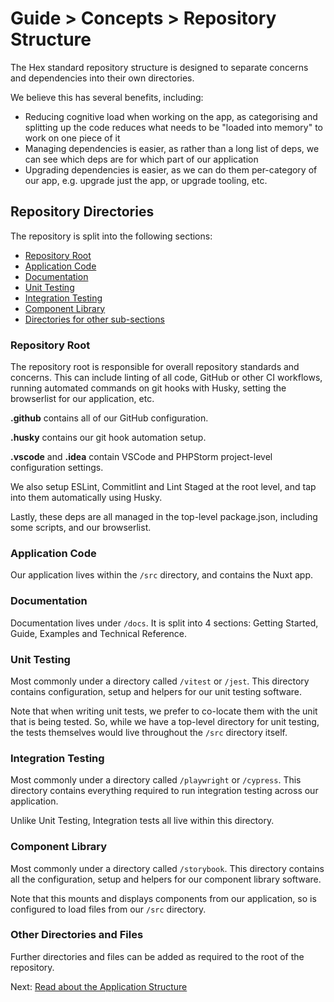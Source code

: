 # Guide > Concepts > Repository Structure

The Hex standard repository structure is designed to separate concerns and dependencies into their own directories.

We believe this has several benefits, including:

- Reducing cognitive load when working on the app, as categorising and splitting up the code reduces what needs to be "loaded into memory" to work on one piece of it
- Managing dependencies is easier, as rather than a long list of deps, we can see which deps are for which part of our application
- Upgrading dependencies is easier, as we can do them per-category of our app, e.g. upgrade just the app, or upgrade tooling, etc.

## Repository Directories

The repository is split into the following sections:

- [Repository Root](#repository-root)
- [Application Code](#application-code)
- [Documentation](#Documentation)
- [Unit Testing](#unit-testing)
- [Integration Testing](#integration-testing)
- [Component Library](#component-library)
- [Directories for other sub-sections](#other-directories-and-files)

### Repository Root

The repository root is responsible for overall repository standards and concerns. This can include linting of all code,
GitHub or other CI workflows, running automated commands on git hooks with Husky, setting the browserlist for our application, etc.

**.github** contains all of our GitHub configuration.

**.husky** contains our git hook automation setup.

**.vscode** and **.idea** contain VSCode and PHPStorm project-level configuration settings.

We also setup ESLint, Commitlint and Lint Staged at the root level, and tap into them automatically using Husky.

Lastly, these deps are all managed in the top-level package.json, including some scripts, and our browserlist.

### Application Code

Our application lives within the `/src` directory, and contains the Nuxt app.

### Documentation

Documentation lives under `/docs`. It is split into 4 sections: Getting Started, Guide, Examples and Technical Reference.

### Unit Testing

Most commonly under a directory called `/vitest` or `/jest`. This directory contains configuration, setup and helpers for our
unit testing software.

Note that when writing unit tests, we prefer to co-locate them with the unit that is being tested. So, while we have
a top-level directory for unit testing, the tests themselves would live throughout the `/src` directory itself.

### Integration Testing

Most commonly under a directory called `/playwright` or `/cypress`. This directory contains everything required to
run integration testing across our application.

Unlike Unit Testing, Integration tests all live within this directory.

### Component Library

Most commonly under a directory called `/storybook`. This directory contains all the configuration, setup and helpers for
our component library software.

Note that this mounts and displays components from our application, so is configured to load files from our `/src` directory.

### Other Directories and Files

Further directories and files can be added as required to the root of the repository.

Next: [Read about the Application Structure](./2.%20Application%20Structure.md)
